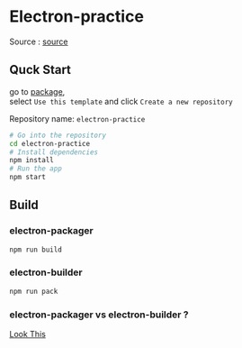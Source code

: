 # Electron-practice 
Source : [source](https://github.com/electron/electron-quick-start)

## Quck Start

go to [package](https://github.com/electron/electron-quick-start),  
select `Use this template` and click `Create a new repository`

Repository name: `electron-practice`

```bash
# Go into the repository
cd electron-practice
# Install dependencies
npm install
# Run the app
npm start
```

## Build

### electron-packager
```bash
npm run build 
```

### electron-builder
```bash
npm run pack
```

### electron-packager vs electron-builder ?
[Look This](https://stackoverflow.com/questions/37113815/electron-builder-vs-electron-packager)
